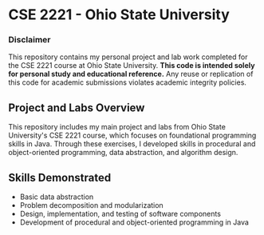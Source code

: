 # CSE 2221 - Ohio State University

### Disclaimer
This repository contains my personal project and lab work completed for the CSE 2221 course at Ohio State University. **This code is intended solely for personal study and educational reference.** Any reuse or replication of this code for academic submissions violates academic integrity policies.

## Project and Labs Overview
This repository includes my main project and labs from Ohio State University's CSE 2221 course, which focuses on foundational programming skills in Java. Through these exercises, I developed skills in procedural and object-oriented programming, data abstraction, and algorithm design.

## Skills Demonstrated
- Basic data abstraction
- Problem decomposition and modularization
- Design, implementation, and testing of software components
- Development of procedural and object-oriented programming in Java
